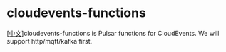 # cloudevents-functions
[[中文]](README_ZH.md)cloudevents-functions is Pulsar functions for CloudEvents. We will support http/mqtt/kafka first.
